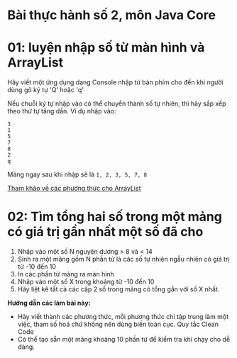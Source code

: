 # Bài thực hành số 2, môn Java Core

# 01: luyện nhập số từ màn hình và ArrayList

Hãy viết một ứng dụng dạng Console nhập từ bàn phím cho đến khi người dùng gõ ký tự 'Q' hoặc 'q'

Nếu chuỗi ký tự nhập vào có thể chuyển thành số tự nhiên, thì hãy sắp xếp theo thứ tự tăng dần. Ví dụ nhập vào:
```
3
1
5
7
8
2
q
```
Mảng ngay sau khi nhập sẽ là
```1, 2, 3, 5, 7, 8```

[Tham khảo về các phương thức cho ArrayList](https://howtodoinjava.com/java/collections/arraylist/initialize-arraylist/)

# 02: Tìm tổng hai số trong một mảng có giá trị gần nhất một số đã cho

1. Nhập vào một số N nguyên dương > 8 và < 14
2. Sinh ra một mảng gồm N phần tử là các số tự nhiên ngẫu nhiên có giá trị từ -10 đến 10
3. In các phần tử mảng ra màn hình
4. Nhập vào một số X trong khoảng từ -10 đến 10
5. Hãy liệt kê tất cả các cặp 2 số trong mảng có tổng gần với số X nhất.

  **Hướng dẫn các làm bài này:**
- Hãy viết thành các phương thức, mỗi phương thức chỉ tập trung làm một việc, tham số hoá chứ không nên dùng biến toàn cục. Quy tắc Clean Code
- Có thể tạo sẵn một mảng khoảng 10 phần tử để kiểm tra khi chạy cho dễ dàng.